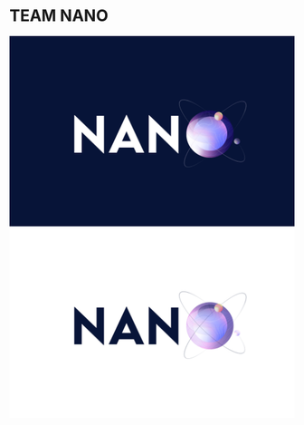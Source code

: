 # TEAM NANO
<p align = "center">
  <img src="assets/Logo_Dark.png#gh-dark-mode-only"/>
  <img src="assets/Logo_Light.png#gh-light-mode-only"/>
</p>
